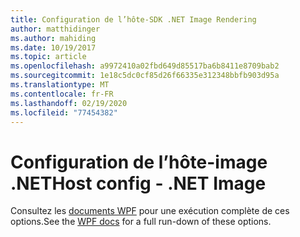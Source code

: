 ```yaml
---
title: Configuration de l’hôte-SDK .NET Image Rendering
author: matthidinger
ms.author: mahiding
ms.date: 10/19/2017
ms.topic: article
ms.openlocfilehash: a9972410a02fbd649d85517ba6b8411e8709bab2
ms.sourcegitcommit: 1e18c5dc0cf85d26f66335e312348bbfb903d95a
ms.translationtype: MT
ms.contentlocale: fr-FR
ms.lasthandoff: 02/19/2020
ms.locfileid: "77454382"
---
```

# <a name="host-config---net-image"></a><span data-ttu-id="7be36-102">Configuration de l’hôte-image .NET</span><span class="sxs-lookup"><span data-stu-id="7be36-102">Host config - .NET Image</span></span>

<span data-ttu-id="7be36-103">Consultez les [documents WPF](../net-wpf/getting-started.md) pour une exécution complète de ces options.</span><span class="sxs-lookup"><span data-stu-id="7be36-103">See the [WPF docs](../net-wpf/getting-started.md) for a full run-down of these options.</span></span>